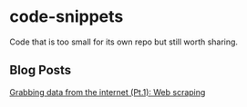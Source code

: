 # code-snippets
Code that is too small for its own repo but still worth sharing.

## Blog Posts
[Grabbing data from the internet (Pt.1): Web scraping](https://github.com/wkarney/code-snippets/tree/master/webscraping)
